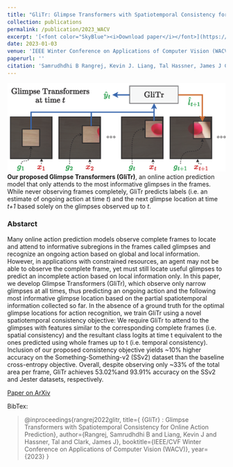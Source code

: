 ```yaml
---
title: "GliTr: Glimpse Transformers with Spatiotemporal Consistency for Online Action Prediction"
collection: publications
permalink: /publication/2023_WACV
excerpt: '[<font color="SkyBlue"><i>Download paper</i></font>](https://arxiv.org/pdf/2210.13605.pdf)'
date: 2023-01-03
venue: 'IEEE Winter Conference on Applications of Computer Vision (WACV), Waikoloa, Hawaii, USA'
paperurl: ''
citation: 'Samrudhdhi B Rangrej, Kevin J. Liang, Tal Hassner, James J Clark. <i>GliTr: Glimpse Transformers with Spatiotemporal Consistency for Online Action Prediction</i> IEEE/CVF Winter Conference on Applications of Computer Vision (WACV), Waikoloa, Hawaii, USA, 2023.'
---
```

<img src='../projects/GliTr/teaser.png'><br/>
<b>Our proposed Glimpse Transformers (GliTr)</b>, an online action prediction model that only attends to the most informative glimpses in the frames. While never observing frames completely, GliTr predicts labels (i.e. an estimate of ongoing action at time <i>t</i>) and the next glimpse location at time <i>t+1</i> based solely on the glimpses observed up to <i>t</i>.


### Abstarct
Many online action prediction models observe complete frames to locate and attend to informative subregions in the frames called glimpses and recognize an ongoing action based on global and local information. However, in applications with constrained resources, an agent may not be able to observe the complete frame, yet must still locate useful glimpses to predict an incomplete action based on local information only. In this paper, we develop Glimpse Transformers (GliTr), which observe only narrow glimpses at all times, thus predicting an ongoing action and the following most informative glimpse location based on the partial spatiotemporal information collected so far. In the absence of a ground truth for the optimal glimpse locations for action recognition, we train GliTr using a novel spatiotemporal consistency objective: We require GliTr to attend to the glimpses with features similar to the corresponding complete frames (i.e. spatial consistency) and the resultant class logits at time t equivalent to the ones predicted using whole frames up to t (i.e. temporal consistency). Inclusion of our proposed consistency objective yields ~10% higher accuracy on the Something-Something-v2 (SSv2) dataset than the baseline cross-entropy objective. Overall, despite observing only ~33% of the total area per frame, GliTr achieves 53.02%and 93.91% accuracy on the SSv2 and Jester datasets, respectively.


[Paper on ArXiv](https://arxiv.org/pdf/2210.13605.pdf)


BibTex:

> @inproceedings{rangrej2022glitr,
>  title={ {GliTr} : Glimpse Transformers with Spatiotemporal Consistency for Online Action Prediction},
>  author={Rangrej, Samrudhdhi B and Liang, Kevin J and Hassner, Tal and Clark, James J},
>  booktitle={IEEE/CVF Winter Conference on Applications of Computer Vision (WACV)},
>  year={2023}
> }

